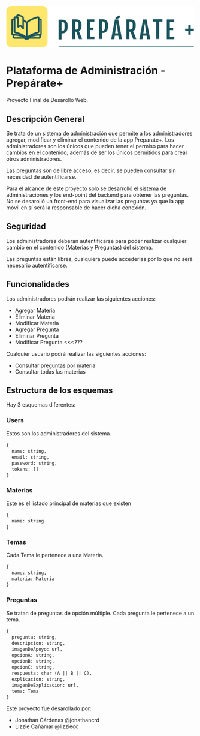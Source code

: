 ![Preparate+Logo](/FrontEnd/public/img/LogoColor.png)
# Plataforma de Administración - Prepárate+
Proyecto Final de Desarollo Web.

## Descripción General
Se trata de un sistema de administración que permite a los administradores agregar, modificar y eliminar el contenido de la app Preparate+.
Los administradores son los únicos que pueden tener el permiso para hacer cambios en el contenido, además de ser los únicos permitidos para crear otros administradores.

Las preguntas son de libre acceso, es decir, se pueden consultar sin necesidad de autentificarse.

Para el alcance de este proyecto solo se desarrolló el sistema de administraciones y los end-point del backend para obtener las preguntas. No se desarolló un front-end para visualizar las preguntas ya que la app móvil en sí será la responsable de hacer dicha conexión.

## Seguridad
Los administradores deberán autentificarse para poder realizar cualquier cambio en el contenido (Materias y Preguntas) del sistema.

Las preguntas están libres, cualquiera puede accederlas por lo que no será necesario autentificarse.

## Funcionalidades
Los administradores podrán realizar las siguientes acciones:
* Agregar Materia
* Eliminar Materia
* Modificar Materia
* Agregar Pregunta
* Eliminar Pregunta
* Modificar Pregunta <<<???

Cualquier usuario podrá realizar las siguientes acciones:
* Consultar preguntas por materia
* Consultar todas las materias


## Estructura de los esquemas
Hay 3 esquemas diferentes:

### Users
Estos son los administradores del sistema.
```
{
  name: string,
  email: string,
  password: string,
  tokens: []
}
```

### Materias
Este es el listado principal de materias que existen
```
{
  name: string
}
```


### Temas
Cada Tema le pertenece a una Materia.
```
{
  name: string,
  materia: Materia
}
```

### Preguntas
Se tratan de preguntas de opción múltiple. Cada pregunta le pertenece a un tema.
```
{
  pregunta: string,
  descripcion: string,
  imagenDeApoyo: url,
  opcionA: string,
  opcionB: string,
  opcionC: string,
  respuesta: char (A || B || C),
  explicacion: string,
  imagenDeExplicacion: url,
  tema: Tema 
}
```

Este proyecto fue desarollado por:
* Jonathan Cárdenas @jonathancrd
* Lizzie Cañamar @lizziecc
